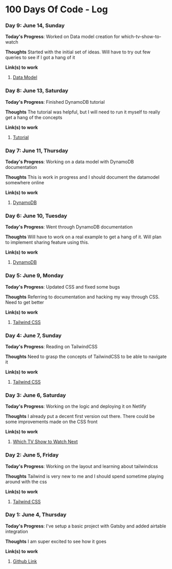 # 100 Days Of Code - Log



### Day 9: June 14, Sunday
**Today's Progress**: Worked on Data model creation for which-tv-show-to-watch

**Thoughts** Started with the initial set of ideas. Will have to try out few queries to see if I got a hang of it

**Link(s) to work**
1. [Data Model](https://github.com/yeswanth/which-tv-show-to-watch/blob/master/docs/data-model.md)


### Day 8: June 13, Saturday
**Today's Progress**: Finished DynamoDB tutorial

**Thoughts** The tutorial was helpful, but I will need to run it myself to really get a hang of the concepts

**Link(s) to work**
1. [Tutorial](https://aws.amazon.com/getting-started/hands-on/design-a-database-for-a-mobile-app-with-dynamodb/4/)

### Day 7: June 11, Thursday 
**Today's Progress**: Working on a data model with DynamoDB documentation

**Thoughts** This is work in progress and I should document the datamodel somewhere online 

**Link(s) to work**
1. [DynamoDB](https://docs.aws.amazon.com/dynamodb/index.html)


### Day 6: June 10, Tuesday 

**Today's Progress**: Went through DynamoDB documentation

**Thoughts** Will have to work on a real example to get a hang of it. Will plan to implement sharing feature using this. 

**Link(s) to work**
1. [DynamoDB](https://docs.aws.amazon.com/dynamodb/index.html)

### Day 5: June 9, Monday 

**Today's Progress**: Updated CSS and fixed some bugs

**Thoughts** Referring to documentation and hacking my way through CSS. Need to get better

**Link(s) to work**
1. [Tailwind CSS](https://tailwindcss.com/docs)


### Day 4: June 7, Sunday

**Today's Progress**: Reading on TailwindCSS

**Thoughts** Need to grasp the concepts of TailwindCSS to be able to navigate it 

**Link(s) to work**
1. [Tailwind CSS](https://tailwindcss.com/docs)

### Day 3: June 6, Saturday

**Today's Progress**: Working on the logic and deploying it on Netlify

**Thoughts** I already put a decent first version out there. There could be some improvements made on the CSS front  

**Link(s) to work**
1. [Which TV Show to Watch Next](https://which-tv-show-to-watch-next.netlify.app)

### Day 2: June 5, Friday

**Today's Progress**: Working on the layout and learning about tailwindcss

**Thoughts** Tailwind is very new to me and I should spend sometime playing around with the css 

**Link(s) to work**
1. [Tailwind CSS](https://tailwindcss.com/docs)

### Day 1: June 4, Thursday

**Today's Progress**: I've setup a basic project with Gatsby and added airtable integration

**Thoughts** I am super excited to see how it goes

**Link(s) to work**
1. [Github Link](https://github.com/yeswanth/which-tv-show-to-watch)


